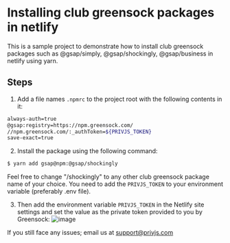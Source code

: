 # Installing club greensock packages in netlify

This is a sample project to demonstrate how to install club greensock packages such as @gsap/simply, @gsap/shockingly, @gsap/business in netlify using yarn.

## Steps

1. Add a file names `.npmrc` to the project root with the following contents in it:

```bash
always-auth=true
@gsap:registry=https://npm.greensock.com/
//npm.greensock.com/:_authToken=${PRIVJS_TOKEN}
save-exact=true
```
2. Install the package using the following command:
```bash
$ yarn add gsap@npm:@gsap/shockingly
```
Feel free to change "/shockingly" to any other club greensock package name of your choice. You need to add the `PRIVJS_TOKEN` to your environment variable (preferably .env file).

3. Then add the environment variable `PRIVJS_TOKEN` in the Netlify site settings and set the value as the private token provided to you by Greensock:
![image](https://user-images.githubusercontent.com/24790143/146558673-4be612b8-7e98-474a-9b80-a9726c0df96c.png)

If you still face any issues; email us at support@privjs.com
